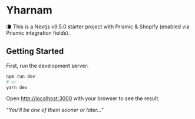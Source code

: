 # Yharnam

🌘 This is a Nextjs v9.5.0 starter project with Prismic & Shopify (enabled via Prismic integration fields). 

## Getting Started

First, run the development server:

```bash
npm run dev
# or
yarn dev
```

Open [http://localhost:3000](http://localhost:3000) with your browser to see the result.

*"You'll be one of them sooner or later..."*